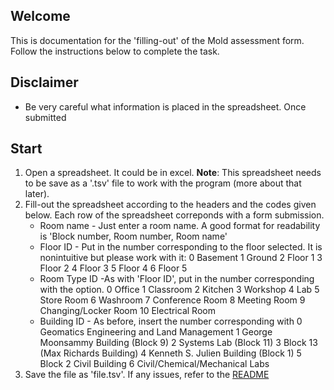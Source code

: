 ## Welcome

This is documentation for the 'filling-out' of the Mold assessment form.
Follow the instructions below to complete the task.



## Disclaimer

* Be very careful what information is placed in the spreadsheet. Once submitted



## Start

1. Open a spreadsheet. It could be in excel. **Note**: This spreadsheet needs to be save as a '.tsv' file to work with the program (more about that later).
2. Fill-out the spreadsheet according to the headers and the codes given below. Each row of the spreadsheet correponds with a form submission.
    * Room name - Just enter a room name. A good format for readability is 'Block number, Room number, Room name'
    * Floor ID - Put in the number corresponding to the floor selected. It is nonintuitive but please work with it:
        0 Basement
        1 Ground
        2 Floor 1
        3 Floor 2
        4 Floor 3
        5 Floor 4
        6 Floor 5
    * Room Type ID -As with 'Floor ID', put in the number corresponding with the option.
        0 Office
        1 Classroom
        2 Kitchen
        3 Workshop
        4 Lab
        5 Store Room
        6 Washroom
        7 Conference Room
        8 Meeting Room
        9 Changing/Locker Room
        10 Electrical Room
    * Building ID - As before, insert the number corresponding with 
        0 Geomatics Engineering and Land Management
        1 George Moonsammy Building (Block 9)
        2 Systems Lab (Block 11)
        3 Block 13 (Max Richards Building)
        4 Kenneth S. Julien Building (Block 1)
        5 Block 2 Civil Building
        6 Civil/Chemical/Mechanical Labs
3. Save the file as 'file.tsv'. If any issues, refer to the [README](www.example.com)